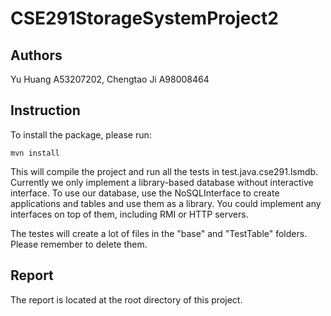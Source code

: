 # CSE291StorageSystemProject2

## Authors
Yu Huang A53207202, Chengtao Ji A98008464

## Instruction
To install the package, please run:
```
mvn install
```
This will compile the project and run all the tests in test.java.cse291.lsmdb.
Currently we only implement a library-based database without interactive interface.
To use our database, use the NoSQLInterface to create applications and tables and use
them as a library. You could implement any interfaces on top of them, including RMI or
HTTP servers.

The testes will create a lot of files in the "base" and "TestTable" folders.
Please remember to delete them.

## Report
The report is located at the root directory of this
project.